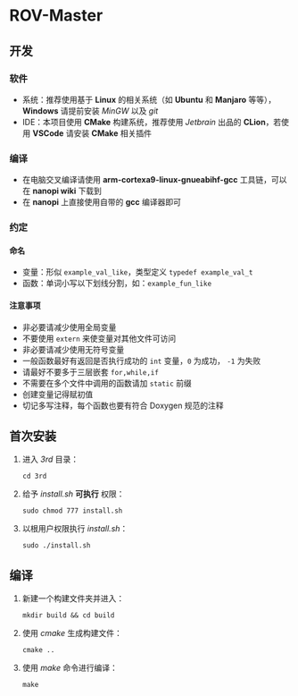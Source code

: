 # ROV-Master

## 开发

### 软件

- 系统：推荐使用基于 **Linux** 的相关系统（如 **Ubuntu** 和 **Manjaro** 等等），**Windows** 请提前安装 *MinGW* 以及 *git*
- IDE：本项目使用 **CMake** 构建系统，推荐使用 *Jetbrain* 出品的 **CLion**，若使用 **VSCode** 请安装 **CMake** 相关插件

### 编译

- 在电脑交叉编译请使用 **arm-cortexa9-linux-gnueabihf-gcc** 工具链，可以在 **nanopi wiki** 下载到
- 在 **nanopi** 上直接使用自带的 **gcc** 编译器即可

### 约定

#### 命名

- 变量：形似 `example_val_like`，类型定义 `typedef example_val_t`
- 函数：单词小写以下划线分割，如：`example_fun_like`

#### 注意事项

- 非必要请减少使用全局变量
- 不要使用 `extern` 来使变量对其他文件可访问
- 非必要请减少使用无符号变量
- 一般函数最好有返回是否执行成功的 `int` 变量，`0` 为成功， `-1` 为失败
- 请最好不要多于三层嵌套 `for,while,if`
- 不需要在多个文件中调用的函数请加 `static` 前缀
- 创建变量记得赋初值
- 切记多写注释，每个函数也要有符合 Doxygen 规范的注释

## 首次安装

1. 进入 *3rd* 目录：

   ```shell
   cd 3rd
   ```

   

2. 给予 *install.sh* **可执行** 权限：

   ```shell
   sudo chmod 777 install.sh
   ```

3. 以根用户权限执行 *install.sh*：

   ```shell
   sudo ./install.sh
   ```

   

## 编译

1. 新建一个构建文件夹并进入：

   ```shell
   mkdir build && cd build
   ```

2. 使用 *cmake* 生成构建文件：

   ```shell
   cmake ..
   ```

3. 使用 *make* 命令进行编译：

   ```shell
   make
   ```

   